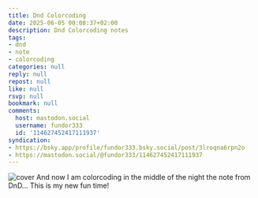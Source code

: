 ```yaml
---
title: Dnd Colorcoding
date: 2025-06-05 00:08:37+02:00
description: Dnd Colorcoding notes
tags:
- dnd
- note
- colorcoding
categories: null
reply: null
repost: null
like: null
rsvp: null
bookmark: null
comments:
  host: mastodon.social
  username: fundor333
  id: '114627452417111937'
syndication:
- https://bsky.app/profile/fundor333.bsky.social/post/3lroqna6rpn2o
- https://mastodon.social/@fundor333/114627452417111937
---
```


![cover](cover.png)
And now I am colorcoding in the middle of the night the note from DnD... This is my new fun time!
